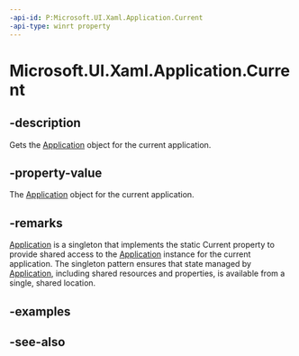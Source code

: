 ```yaml
---
-api-id: P:Microsoft.UI.Xaml.Application.Current
-api-type: winrt property
---
```


<!-- Property syntax
public Microsoft.UI.Xaml.Application Current { get; }
-->

# Microsoft.UI.Xaml.Application.Current

## -description

Gets the [Application](application.md) object for the current application.

## -property-value

The [Application](application.md) object for the current application.

## -remarks

[Application](application.md) is a singleton that implements the static Current property to provide shared access to the [Application](application.md) instance for the current application. The singleton pattern ensures that state managed by [Application](application.md), including shared resources and properties, is available from a single, shared location.

## -examples

## -see-also

